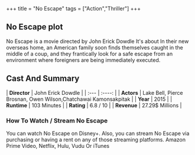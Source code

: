 +++
title = "No Escape"
tags = ["Action","Thriller"]
+++
## No Escape plot
No Escape is a movie directed by John Erick Dowdle It's about In their new overseas home, an American family soon finds themselves caught in the middle of a coup, and they frantically look for a safe escape from an environment where foreigners are being immediately executed.
## Cast And Summary
| **Director**      | John Erick Dowdle |
    | :---        |    :----:   |
    |  **Actors** | Lake Bell, Pierce Brosnan, Owen Wilson,Chatchawai Kamonsakpitak |
    | **Year**   | 2015    |
    |  **Runtime** | 103 Minutes |
    |  **Rating** | 6.8 / 10 | 
    |  **Revenue** | 27.29$ Millions |
### How To Watch / Stream No Escape
You can watch No Escape on Disney+.
Also, you can stream No Escape via purchasing or having a rent on any of those streaming platforms.
Amazon Prime Video, Netflix, Hulu, Vudu Or iTunes